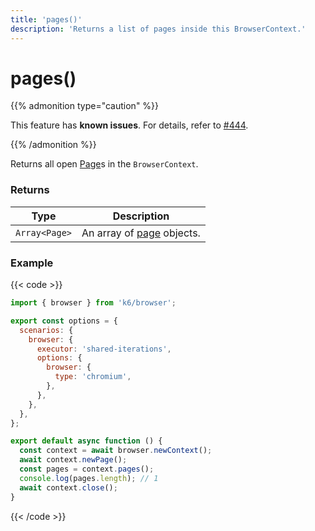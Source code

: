 ```yaml
---
title: 'pages()'
description: 'Returns a list of pages inside this BrowserContext.'
---
```


# pages()

{{% admonition type="caution" %}}

This feature has **known issues**. For details, refer to
[#444](https://github.com/grafana/xk6-browser/issues/444).

{{% /admonition %}}

Returns all open [Page](https://grafana.com/docs/k6/<K6_VERSION>/javascript-api/k6-browser/page/)s in the `BrowserContext`.

### Returns

| Type          | Description                                                                                           |
| ------------- | ----------------------------------------------------------------------------------------------------- |
| `Array<Page>` | An array of [page](https://grafana.com/docs/k6/<K6_VERSION>/javascript-api/k6-browser/page/) objects. |

### Example

{{< code >}}

```javascript
import { browser } from 'k6/browser';

export const options = {
  scenarios: {
    browser: {
      executor: 'shared-iterations',
      options: {
        browser: {
          type: 'chromium',
        },
      },
    },
  },
};

export default async function () {
  const context = await browser.newContext();
  await context.newPage();
  const pages = context.pages();
  console.log(pages.length); // 1
  await context.close();
}
```

{{< /code >}}
